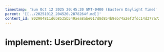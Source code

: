```yaml
---
timestamp: 'Sun Oct 12 2025 20:45:20 GMT-0400 (Eastern Daylight Time)'
parent: '[[../20251012_204520.2878264f.md]]'
content_id: 802904811d6b8535b549aea8abe017d8d854b9eb74a2ef3fdc14d377a728fdcc
---
```


# implement: UserDirectory
